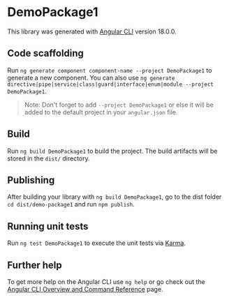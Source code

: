 # DemoPackage1

This library was generated with [Angular CLI](https://github.com/angular/angular-cli) version 18.0.0.

## Code scaffolding

Run `ng generate component component-name --project DemoPackage1` to generate a new component. You can also use `ng generate directive|pipe|service|class|guard|interface|enum|module --project DemoPackage1`.
> Note: Don't forget to add `--project DemoPackage1` or else it will be added to the default project in your `angular.json` file. 

## Build

Run `ng build DemoPackage1` to build the project. The build artifacts will be stored in the `dist/` directory.

## Publishing

After building your library with `ng build DemoPackage1`, go to the dist folder `cd dist/demo-package1` and run `npm publish`.

## Running unit tests

Run `ng test DemoPackage1` to execute the unit tests via [Karma](https://karma-runner.github.io).

## Further help

To get more help on the Angular CLI use `ng help` or go check out the [Angular CLI Overview and Command Reference](https://angular.dev/tools/cli) page.
